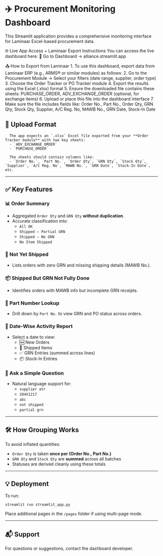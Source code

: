 
# ✈️ Procurement Monitoring Dashboard

This Streamlit application provides a comprehensive monitoring interface for Laminaar Excel-based procurement data.

🌐 Live App Access + Laminaar Export Instructions
You can access the live dashboard here:
🔗 Go to Dashboard → alliance.streamlit.app

📤 How to Export from Laminaar
        1. To use this dashboard, export data from Laminaar ERP (e.g., ARMS® or similar modules) as follows:
        2. Go to the Procurement Module → Select your filters (date range, supplier, order type)
        3. Choose the Order Tracker or PO Tracker module
        4. Export the results using the Excel (.xlsx) format
        5. Ensure the downloaded file contains these sheets: PURCHASE_ORDER, ADV_EXCHANGE_ORDER (optional, for exchange items)
        6. Upload or place this file into the dashboard interface
        7. Make sure the file includes fields like: Order No., Part No., Order Qty, GRN Qty, Stock Qty, Supplier, A/C Reg. No, MAWB No., GRN Date, Stock-In Date

## 📁 Upload Format

      The app expects an `.xlsx` Excel file exported from your **Order Tracker module** with two key sheets:
      - `ADV_EXCHANGE_ORDER`
      - `PURCHASE_ORDER`

      The sheets should contain columns like:
      - `Order No.`, `Part No.`, `Order Qty`, `GRN Qty`, `Stock Qty`, `Supplier`, `A/C Reg. No`, `MAWB No.`, `GRN Date`, `Stock-In Date`, etc.

---

## ✅ Key Features

### 📊 Order Summary
- Aggregated `Order Qty` and `GRN Qty` **without duplication**.
- Accurate classification into:
  - `All OK`
  - `Shipped – Partial GRN`
  - `Shipped – No GRN`
  - `No Item Shipped`

### 🚫 Not Yet Shipped
- Lists orders with zero GRN and missing shipping details (MAWB No.).

### 📦 Shipped But GRN Not Fully Done
- Identifies orders with MAWB info but incomplete GRN receipts.

### 🔧 Part Number Lookup
- Drill down by `Part No.` to view GRN and PO status across orders.

### 📅 Date-Wise Activity Report
- Select a date to view:
  - 🆕 New Orders
  - 🚚 Shipped Items
  - ✅ GRN Entries (summed across lines)
  - 📦 Stock-In Entries

### 🤖 Ask a Simple Question
- Natural language support for:
  - `supplier atr`
  - `204X1217`
  - `abc`
  - `not shipped`
  - `partial grn`

---

## 🛠️ How Grouping Works

To avoid inflated quantities:
- `Order Qty` is taken **once per (Order No., Part No.)**
- `GRN Qty` and `Stock Qty` are **summed** across all batches
- Statuses are derived cleanly using these totals

---

## 💡 Deployment

To run:
```bash
streamlit run streamlit_app.py
```

Place additional pages in the `/pages` folder if using multi-page mode.

---

## 📬 Support

For questions or suggestions, contact the dashboard developer.

